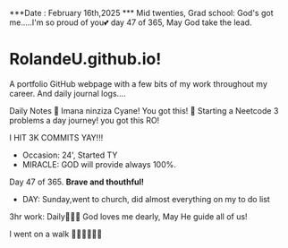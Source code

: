 ***Date : February 16th,2025 *** Mid twenties, Grad school: God's got me.....I'm so proud of you💕 day 47 of 365, May God take the lead.
# RolandeU.github.io!

A portfolio GitHub webpage with a few bits of my work throughout my career. And daily journal logs....


Daily Notes
💚 Imana ninziza Cyane! You got this!
💚 Starting a Neetcode 3 problems a day journey! you got this RO!

I HIT 3K COMMITS YAY!!!

- Occasion: 24', Started TY 
- MIRACLE: GOD will provide always 100%.

Day 47 of 365. **Brave and thouthful!** 
- DAY: Sunday,went to church, did almost everything on my to do list

3hr work: Daily💚💚💚
God loves me dearly, May He guide all of  us!


I went on a walk 💚💚💚💚💚💚
